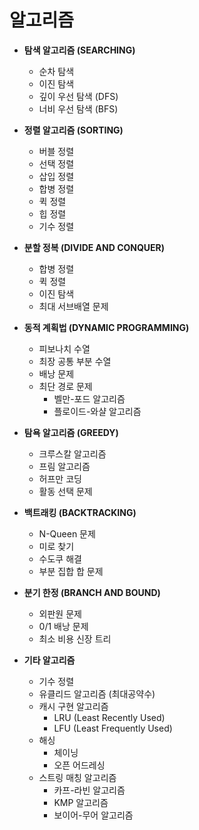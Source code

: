 # 알고리즘

- **탐색 알고리즘 (SEARCHING)**
  - 순차 탐색
  - 이진 탐색
  - 깊이 우선 탐색 (DFS)
  - 너비 우선 탐색 (BFS)
  
- **정렬 알고리즘 (SORTING)**
  - 버블 정렬
  - 선택 정렬
  - 삽입 정렬
  - 합병 정렬
  - 퀵 정렬
  - 힙 정렬
  - 기수 정렬
  
- **분할 정복 (DIVIDE AND CONQUER)**
  - 합병 정렬
  - 퀵 정렬
  - 이진 탐색
  - 최대 서브배열 문제
  
- **동적 계획법 (DYNAMIC PROGRAMMING)**
  - 피보나치 수열
  - 최장 공통 부분 수열
  - 배낭 문제
  - 최단 경로 문제
    - 벨만-포드 알고리즘
    - 플로이드-와샬 알고리즘
  
- **탐욕 알고리즘 (GREEDY)**
  - 크루스칼 알고리즘
  - 프림 알고리즘
  - 허프만 코딩
  - 활동 선택 문제
  
- **백트래킹 (BACKTRACKING)**
  - N-Queen 문제
  - 미로 찾기
  - 수도쿠 해결
  - 부분 집합 합 문제
  
- **분기 한정 (BRANCH AND BOUND)**
  - 외판원 문제
  - 0/1 배낭 문제
  - 최소 비용 신장 트리
  
- **기타 알고리즘**
  - 기수 정렬
  - 유클리드 알고리즘 (최대공약수)
  - 캐시 구현 알고리즘
    - LRU (Least Recently Used)
    - LFU (Least Frequently Used)
  - 해싱
    - 체이닝
    - 오픈 어드레싱
  - 스트링 매칭 알고리즘
    - 카프-라빈 알고리즘
    - KMP 알고리즘
    - 보이어-무어 알고리즘
